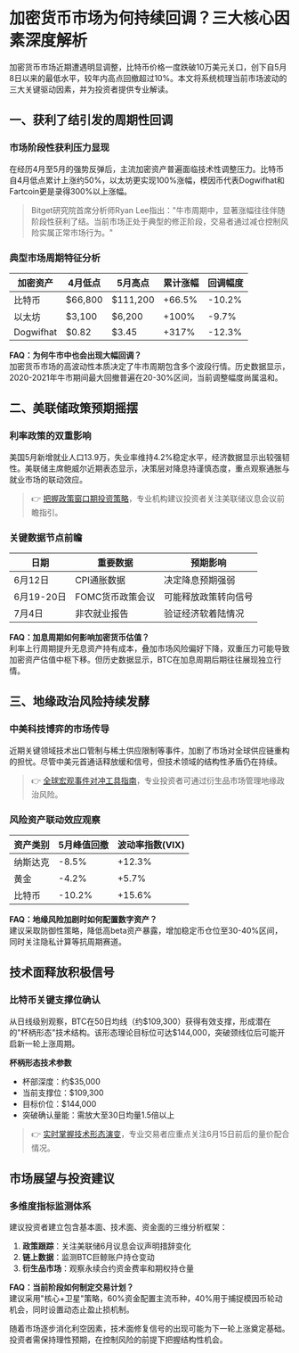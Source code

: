 # 加密货币市场为何持续回调？三大核心因素深度解析

加密货币市场近期遭遇明显调整，比特币价格一度跌破10万美元关口，创下自5月8日以来的最低水平，较年内高点回撤超过10%。本文将系统梳理当前市场波动的三大关键驱动因素，并为投资者提供专业解读。

## 一、获利了结引发的周期性回调

### 市场阶段性获利压力显现
在经历4月至5月的强势反弹后，主流加密资产普遍面临技术性调整压力。比特币自4月低点累计上涨约50%，以太坊更实现100%涨幅，模因币代表Dogwifhat和Fartcoin更是录得300%以上涨幅。

> Bitget研究院首席分析师Ryan Lee指出："牛市周期中，显著涨幅往往伴随阶段性获利了结。当前市场正处于典型的修正阶段，交易者通过减仓控制风险实属正常市场行为。"

### 典型市场周期特征分析
| 加密资产 | 4月低点 | 5月高点 | 累计涨幅 | 回调幅度 |
|---------|---------|---------|----------|----------|
| 比特币   | $66,800 | $111,200| +66.5%   | -10.2%   |
| 以太坊   | $3,100  | $6,200  | +100%    | -9.7%    |
| Dogwifhat| $0.82   | $3.45   | +317%    | -12.3%   |

**FAQ：为何牛市中也会出现大幅回调？**  
加密货币市场的高波动性本质决定了牛市周期包含多个波段行情。历史数据显示，2020-2021年牛市期间最大回撤普遍在20-30%区间，当前调整幅度尚属温和。

## 二、美联储政策预期摇摆

### 利率政策的双重影响
美国5月新增就业人口13.9万，失业率维持4.2%稳定水平，经济数据显示出较强韧性。美联储主席鲍威尔近期表态显示，决策层对降息持谨慎态度，重点观察通胀与就业市场的联动效应。

> 👉 [把握政策窗口期投资策略](https://bit.ly/okx_welcome)，专业机构建议投资者关注美联储议息会议前瞻指引。

### 关键数据节点前瞻
| 日期       | 重要数据         | 预期影响               |
|------------|------------------|------------------------|
| 6月12日    | CPI通胀数据      | 决定降息预期强弱       |
| 6月19-20日 | FOMC货币政策会议 | 可能释放政策转向信号   |
| 7月4日     | 非农就业报告     | 验证经济软着陆情况     |

**FAQ：加息周期如何影响加密货币估值？**  
利率上行周期提升无息资产持有成本，叠加市场风险偏好下降，双重压力可能导致加密资产估值中枢下移。但历史数据显示，BTC在加息周期后期往往展现独立行情。

## 三、地缘政治风险持续发酵

### 中美科技博弈的市场传导
近期关键领域技术出口管制与稀土供应限制等事件，加剧了市场对全球供应链重构的担忧。尽管中美元首通话释放缓和信号，但技术领域的结构性矛盾仍在持续。

> 👉 [全球宏观事件对冲工具指南](https://bit.ly/okx_welcome)，专业投资者可通过衍生品市场管理地缘政治风险。

### 风险资产联动效应观察
| 资产类别   | 5月峰值回撤 | 波动率指数(VIX) |
|------------|-------------|-----------------|
| 纳斯达克   | -8.5%       | +12.3%          |
| 黄金       | -4.2%       | +5.7%           |
| 比特币     | -10.2%      | +15.6%          |

**FAQ：地缘风险加剧时如何配置数字资产？**  
建议采取防御性策略，降低高beta资产暴露，增加稳定币仓位至30-40%区间，同时关注隐私计算等抗周期赛道。

## 技术面释放积极信号

### 比特币关键支撑位确认
从日线级别观察，BTC在50日均线（约$109,300）获得有效支撑，形成潜在的"杯柄形态"技术结构。该形态理论目标位可达$144,000，突破颈线位后可能开启新一轮上涨周期。

**杯柄形态技术参数**
- 杯部深度：约$35,000
- 当前支撑位：$109,300
- 目标价位：$144,000
- 突破确认量能：需放大至30日均量1.5倍以上

> 👉 [实时掌握技术形态演变](https://bit.ly/okx_welcome)，专业交易者应重点关注6月15日前后的量价配合情况。

## 市场展望与投资建议

### 多维度指标监测体系
建议投资者建立包含基本面、技术面、资金面的三维分析框架：
1. **政策跟踪**：关注美联储6月议息会议声明措辞变化
2. **链上数据**：监测BTC巨鲸账户持仓变动
3. **衍生品市场**：观察永续合约资金费率和期权持仓量

**FAQ：当前阶段如何制定交易计划？**  
建议采用"核心+卫星"策略，60%资金配置主流币种，40%用于捕捉模因币轮动机会，同时设置动态止盈止损机制。

随着市场逐步消化利空因素，技术面修复信号的出现可能为下一轮上涨奠定基础。投资者需保持理性预期，在控制风险的前提下把握结构性机会。